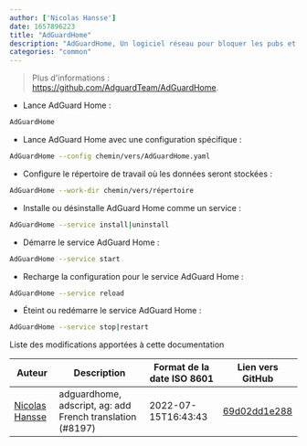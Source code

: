 ```yaml
---
author: ['Nicolas Hansse']
date: 1657896223
title: "AdGuardHome"
description: "AdGuardHome, Un logiciel réseau pour bloquer les pubs et les traqueurs."
categories: "common"
---
```

> Plus d'informations : <https://github.com/AdguardTeam/AdGuardHome>.

- Lance AdGuard Home :

```bash
AdGuardHome
```

- Lance AdGuard Home avec une configuration spécifique :

```bash
AdGuardHome --config chemin/vers/AdGuardHome.yaml
```

- Configure le répertoire de travail où les données seront stockées :

```bash
AdGuardHome --work-dir chemin/vers/répertoire
```

- Installe ou désinstalle AdGuard Home comme un service :

```bash
AdGuardHome --service install|uninstall
```

- Démarre le service AdGuard Home :

```bash
AdGuardHome --service start
```

- Recharge la configuration pour le service AdGuard Home :

```bash
AdGuardHome --service reload
```

- Éteint ou redémarre le service AdGuard Home :

```bash
AdGuardHome --service stop|restart
```
Liste des modifications apportées à cette documentation


Auteur | Description | Format de la date ISO 8601 | Lien vers GitHub
------|-----|-----|-----
[Nicolas Hansse](mailto:nico.hansse@gmail.com) | adguardhome, adscript, ag: add French translation (#8197) | 2022-07-15T16:43:43 | [69d02dd1e288](https://github.com/tldr-pages/tldr/commit/69d02dd1e28808ed632a954eb2d81469518626f2)

